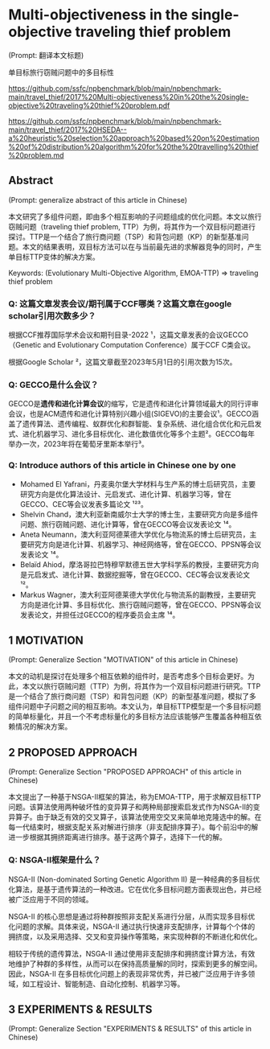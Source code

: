 # Multi-objectiveness in the single-objective traveling thief problem

(Prompt: 翻译本文标题)

单目标旅行窃贼问题中的多目标性

https://github.com/ssfc/npbenchmark/blob/main/npbenchmark-main/travel_thief/2017%20Multi-objectiveness%20in%20the%20single-objective%20traveling%20thief%20problem.pdf

https://github.com/ssfc/npbenchmark/blob/main/npbenchmark-main/travel_thief/2017%20HSEDA--a%20heuristic%20selection%20approach%20based%20on%20estimation%20of%20distribution%20algorithm%20for%20the%20travelling%20thief%20problem.md

## Abstract

(Prompt: generalize abstract of this article in Chinese)

本文研究了多组件问题，即由多个相互影响的子问题组成的优化问题。本文以旅行窃贼问题（traveling thief problem, TTP）为例，将其作为一个双目标问题进行探讨。TTP是一个结合了旅行商问题（TSP）和背包问题（KP）的新型基准问题。本文的结果表明，双目标方法可以在与当前最先进的求解器竞争的同时，产生单目标TTP变体的解决方案。

Keywords: (Evolutionary Multi-Objective Algorithm, EMOA-TTP) => traveling thief problem

### Q: 这篇文章发表会议/期刊属于CCF哪类？这篇文章在google scholar引用次数多少？

根据CCF推荐国际学术会议和期刊目录-2022 ¹，这篇文章发表的会议GECCO（Genetic and Evolutionary Computation Conference）属于CCF C类会议。

根据Google Scholar ²，这篇文章截至2023年5月1日的引用次数为15次。

### Q: GECCO是什么会议？

GECCO是**遗传和进化计算会议**的缩写，它是遗传和进化计算领域最大的同行评审会议，也是ACM遗传和进化计算特别兴趣小组(SIGEVO)的主要会议¹。GECCO涵盖了遗传算法、遗传编程、蚁群优化和群智能、复杂系统、进化组合优化和元启发式、进化机器学习、进化多目标优化、进化数值优化等多个主题²。GECCO每年举办一次，2023年将在葡萄牙里斯本举行³。

### Q: Introduce authors of this article in Chinese one by one

- Mohamed El Yafrani，丹麦奥尔堡大学材料与生产系的博士后研究员，主要研究方向是优化算法设计、元启发式、进化计算、机器学习等，曾在GECCO、CEC等会议发表多篇论文 ¹²³。
- Shelvin Chand，澳大利亚新南威尔士大学的博士生，主要研究方向是多组件问题、旅行窃贼问题、进化计算等，曾在GECCO等会议发表论文 ¹⁴。
- Aneta Neumann，澳大利亚阿德莱德大学优化与物流系的博士后研究员，主要研究方向是进化计算、机器学习、神经网络等，曾在GECCO、PPSN等会议发表论文 ¹⁴。
- Belaïd Ahiod，摩洛哥拉巴特穆罕默德五世大学科学系的教授，主要研究方向是元启发式、进化计算、数据挖掘等，曾在GECCO、CEC等会议发表论文 ¹²。
- Markus Wagner，澳大利亚阿德莱德大学优化与物流系的副教授，主要研究方向是进化计算、多目标优化、旅行窃贼问题等，曾在GECCO、PPSN等会议发表论文，并担任过GECCO的程序委员会主席 ¹⁴。

## 1 MOTIVATION

(Prompt: Generalize Section "MOTIVATION" of this article in Chinese)

本文的动机是探讨在处理多个相互依赖的组件时，是否考虑多个目标会更好。为此，本文以旅行窃贼问题（TTP）为例，将其作为一个双目标问题进行研究。TTP是一个结合了旅行商问题（TSP）和背包问题（KP）的新型基准问题，模拟了多组件问题中子问题之间的相互影响。本文认为，单目标TTP模型是一个多目标问题的简单标量化，并且一个不考虑标量化的多目标方法应该能够产生覆盖各种相互依赖情况的解决方案。

## 2 PROPOSED APPROACH

(Prompt: Generalize Section "PROPOSED APPROACH" of this article in Chinese)

本文提出了一种基于NSGA-II框架的算法，称为EMOA-TTP，用于求解双目标TTP问题。该算法使用两种破坏性的变异算子和两种局部搜索启发式作为NSGA-II的变异算子。由于缺乏有效的交叉算子，该算法使用空交叉来简单地克隆选中的解。在每一代结束时，根据支配关系对解进行排序（非支配排序算子）。每个前沿中的解进一步根据其拥挤距离进行排序。基于这两个算子，选择下一代的解。

### Q: NSGA-II框架是什么？

NSGA-II (Non-dominated Sorting Genetic Algorithm II) 是一种经典的多目标优化算法，是基于遗传算法的一种改进。它在优化多目标问题方面表现出色，并已经被广泛应用于不同的领域。

NSGA-II 的核心思想是通过将种群按照非支配关系进行分层，从而实现多目标优化问题的求解。具体来说，NSGA-II 通过执行快速非支配排序，计算每个个体的拥挤度，以及采用选择、交叉和变异操作等策略，来实现种群的不断进化和优化。

相较于传统的遗传算法，NSGA-II 通过使用非支配排序和拥挤度计算方法，有效地维护了种群的多样性，从而可以在保持高质量解的同时，探索到更多的解空间。因此，NSGA-II 在多目标优化问题上的表现非常优秀，并已被广泛应用于许多领域，如工程设计、智能制造、自动化控制、机器学习等。

## 3 EXPERIMENTS & RESULTS

(Prompt: Generalize Section "EXPERIMENTS & RESULTS" of this article in Chinese)

